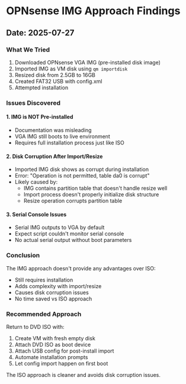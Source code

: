 # OPNsense IMG Approach Findings

## Date: 2025-07-27

### What We Tried
1. Downloaded OPNsense VGA IMG (pre-installed disk image)
2. Imported IMG as VM disk using `qm importdisk`
3. Resized disk from 2.5GB to 16GB
4. Created FAT32 USB with config.xml
5. Attempted installation

### Issues Discovered

#### 1. IMG is NOT Pre-installed
- Documentation was misleading
- VGA IMG still boots to live environment
- Requires full installation process just like ISO

#### 2. Disk Corruption After Import/Resize
- Imported IMG disk shows as corrupt during installation
- Error: "Operation is not permitted, table da0 is corrupt"
- Likely caused by:
  - IMG contains partition table that doesn't handle resize well
  - Import process doesn't properly initialize disk structure
  - Resize operation corrupts partition table

#### 3. Serial Console Issues
- Serial IMG outputs to VGA by default
- Expect script couldn't monitor serial console
- No actual serial output without boot parameters

### Conclusion
The IMG approach doesn't provide any advantages over ISO:
- Still requires installation
- Adds complexity with import/resize
- Causes disk corruption issues
- No time saved vs ISO approach

### Recommended Approach
Return to DVD ISO with:
1. Create VM with fresh empty disk
2. Attach DVD ISO as boot device
3. Attach USB config for post-install import
4. Automate installation prompts
5. Let config import happen on first boot

The ISO approach is cleaner and avoids disk corruption issues.